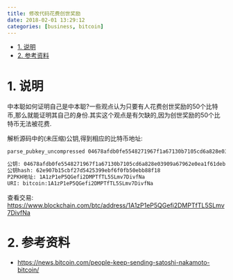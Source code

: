 ```yaml
---
title: 修改代码花费创世奖励
date: 2018-02-01 13:29:12
categories: [business, bitcoin]
---
```


<!-- TOC -->

- [1. 说明](#1-说明)
- [2. 参考资料](#2-参考资料)

<!-- /TOC -->

<a id="markdown-1-说明" name="1-说明"></a>
# 1. 说明

中本聪如何证明自己是中本聪?一些观点认为只要有人花费创世奖励的50个比特币,那么就能证明其自己的身份.其实这个观点是有欠缺的,因为创世奖励的50个比特币无法被花费.

解析源码中的(未压缩)公钥,得到相应的比特币地址:
```bash
parse_pubkey_uncompressed 04678afdb0fe5548271967f1a67130b7105cd6a828e03909a67962e0ea1f61deb649f6bc3f4cef38c4f35504e51ec112de5c384df7ba0b8d578a4c702b6bf11d5f

公钥: 04678afdb0fe5548271967f1a67130b7105cd6a828e03909a67962e0ea1f61deb649f6bc3f4cef38c4f35504e51ec112de5c384df7ba0b8d578a4c702b6bf11d5f
公钥hash: 62e907b15cbf27d5425399ebf6f0fb50ebb88f18
P2PKH地址: 1A1zP1eP5QGefi2DMPTfTL5SLmv7DivfNa
URI: bitcoin:1A1zP1eP5QGefi2DMPTfTL5SLmv7DivfNa
```

查看交易:  
https://www.blockchain.com/btc/address/1A1zP1eP5QGefi2DMPTfTL5SLmv7DivfNa


<a id="markdown-2-参考资料" name="2-参考资料"></a>
# 2. 参考资料

* https://news.bitcoin.com/people-keep-sending-satoshi-nakamoto-bitcoin/
